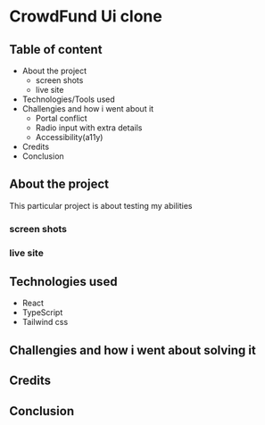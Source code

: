 # CrowdFund Ui clone

## Table of content

- About the project
  - screen shots
  - live site
- Technologies/Tools used
- Challengies and how i went about it
  - Portal conflict
  - Radio input with extra details
  - Accessibility(a11y)
- Credits
- Conclusion

## About the project

This particular project is about testing my abilities

### screen shots

### live site

## Technologies used

- React
- TypeScript
- Tailwind css

## Challengies and how i went about solving it

## Credits

## Conclusion
